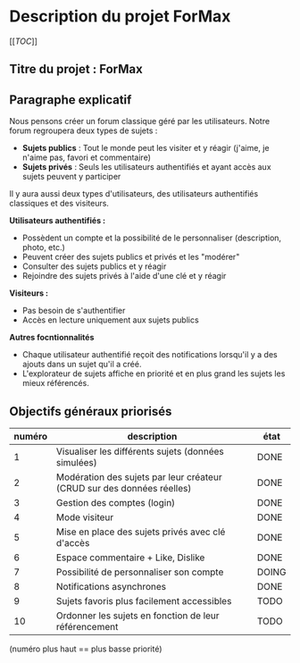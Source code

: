 # Description du projet ForMax

[[_TOC_]]

## Titre du projet : ForMax

## Paragraphe explicatif

Nous pensons créer un forum classique géré par les utilisateurs. Notre forum regroupera deux types de sujets :

- **Sujets publics** : Tout le monde peut les visiter et y réagir (j'aime, je n'aime pas, favori et commentaire)
- **Sujets privés** : Seuls les utilisateurs authentifiés et ayant accès aux sujets peuvent y participer

Il y aura aussi deux types d'utilisateurs, des utilisateurs authentifiés classiques et des visiteurs.

**Utilisateurs authentifiés :**
- Possèdent un compte et la possibilité de le personnaliser (description, photo, etc.)
- Peuvent créer des sujets publics et privés et les "modérer"
- Consulter des sujets publics et y réagir
- Rejoindre des sujets privés à l'aide d'une clé et y réagir

**Visiteurs :** 

- Pas besoin de s'authentifier 
- Accès en lecture uniquement aux sujets publics

**Autres focntionnalités**

- Chaque utilisateur authentifié reçoit des notifications lorsqu'il y a des ajouts dans un sujet qu'il a créé.
- L'explorateur de sujets affiche en priorité et en plus grand les sujets les mieux référencés.

## Objectifs généraux priorisés

| numéro | description | état |
|---|---|---|
| 1 | Visualiser les différents sujets (données simulées) | DONE |
| 2 | Modération des sujets par leur créateur (CRUD sur des données réelles) | DONE |
| 3 | Gestion des comptes (login) | DONE |
| 4 | Mode visiteur | DONE |
| 5 | Mise en place des sujets privés avec clé d'accès | DONE |
| 6 | Espace commentaire + Like, Dislike | DONE |
| 7 | Possibilité de personnaliser son compte | DOING |
| 8 | Notifications asynchrones | DONE |
| 9 | Sujets favoris plus facilement accessibles | TODO |
| 10 | Ordonner les sujets en fonction de leur référencement | TODO |

(numéro plus haut == plus basse priorité)
